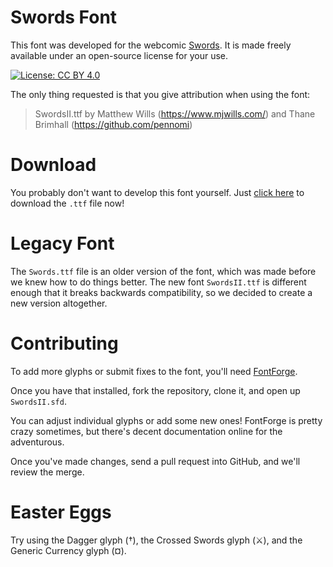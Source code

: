 # Swords Font

This font was developed for the webcomic [Swords](https://swordscomic.com). It is made freely available under an open-source license for your use.

[![License: CC BY 4.0](https://licensebuttons.net/l/by/4.0/80x15.png)](https://creativecommons.org/licenses/by/4.0/)

The only thing requested is that you give attribution when using the font:

> SwordsII.ttf by Matthew Wills (https://www.mjwills.com/) and Thane Brimhall (https://github.com/pennomi)

# Download

You probably don't want to develop this font yourself. Just [click here](https://github.com/pennomi/swords-font/raw/master/SwordsII.ttf) to download the `.ttf` file now!

# Legacy Font

The `Swords.ttf` file is an older version of the font, which was made before we knew how to do things better. The new font `SwordsII.ttf` is different enough that it breaks backwards compatibility, so we decided to create a new version altogether.

# Contributing

To add more glyphs or submit fixes to the font, you'll need [FontForge](https://fontforge.github.io).

Once you have that installed, fork the repository, clone it, and open up `SwordsII.sfd`.

You can adjust individual glyphs or add some new ones! FontForge is pretty crazy sometimes, but there's decent documentation online for the adventurous.

Once you've made changes, send a pull request into GitHub, and we'll review the merge.

# Easter Eggs

Try using the Dagger glyph (†), the Crossed Swords glyph (⚔), and the Generic Currency glyph (¤).